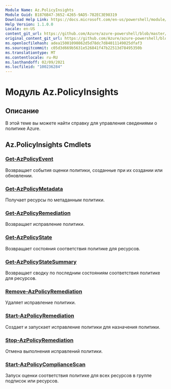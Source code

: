 ```yaml
---
Module Name: Az.PolicyInsights
Module Guid: B1876B47-3652-4265-9AD5-782EC3E98319
Download Help Link: https://docs.microsoft.com/en-us/powershell/module/az.policyinsights
Help Version: 1.1.0.0
Locale: en-US
content_git_url: https://github.com/Azure/azure-powershell/blob/master/src/PolicyInsights/PolicyInsights/help/Az.PolicyInsights.md
original_content_git_url: https://github.com/Azure/azure-powershell/blob/master/src/PolicyInsights/PolicyInsights/help/Az.PolicyInsights.md
ms.openlocfilehash: adea15001090862d5d78dc7d84011149025dfaf3
ms.sourcegitcommit: c05d3d669b5631e526841f47b22513d78495350b
ms.translationtype: MT
ms.contentlocale: ru-RU
ms.lasthandoff: 02/09/2021
ms.locfileid: "100236284"
---
```

# Модуль Az.PolicyInsights
## Описание
В этой теме вы можете найти справку для управления сведениями о политике Azure.

## Az.PolicyInsights Cmdlets
### [Get-AzPolicyEvent](Get-AzPolicyEvent.md)
Возвращает события оценки политики, созданные при их создании или обновлении.

### [Get-AzPolicyMetadata](Get-AzPolicyMetadata.md)
Получает ресурсы по метаданным политики.

### [Get-AzPolicyRemediation](Get-AzPolicyRemediation.md)
Возвращает исправление политики.

### [Get-AzPolicyState](Get-AzPolicyState.md)
Возвращает состояния соответствия политике для ресурсов.

### [Get-AzPolicyStateSummary](Get-AzPolicyStateSummary.md)
Возвращает сводку по последним состояниям соответствия политике для ресурсов.

### [Remove-AzPolicyRemediation](Remove-AzPolicyRemediation.md)
Удаляет исправление политики.

### [Start-AzPolicyRemediation](Start-AzPolicyRemediation.md)
Создает и запускает исправление политики для назначения политики.

### [Stop-AzPolicyRemediation](Stop-AzPolicyRemediation.md)
Отмена выполнения исправлений политики.

### [Start-AzPolicyComplianceScan](Start-AzPolicyComplianceScan.md)
Запуск оценки соответствия политике для всех ресурсов в группе подписок или ресурсов.

